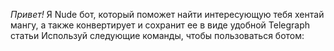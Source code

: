 *Привет\!*
Я Nude бот, который поможет найти интересующую тебя хентай мангу, а также конвертирует и сохранит ее в виде удобной Telegraph статьи
Используй следующие команды, чтобы пользоваться ботом:
